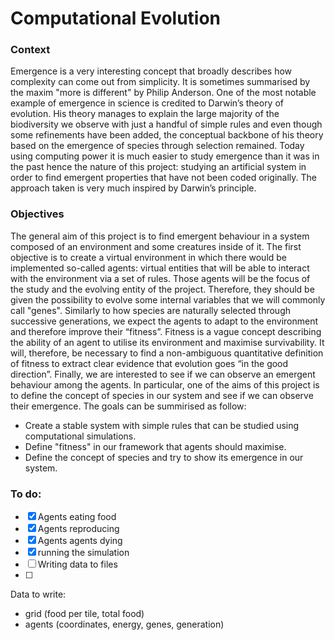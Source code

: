 # Computational Evolution


### Context

Emergence is a very interesting concept that broadly describes how complexity can come out from simplicity. It is sometimes summarised by the maxim "more is different" by Philip Anderson. One of the most notable example of emergence in science is credited to Darwin’s theory of evolution. His theory manages to explain the large majority of the biodiversity we observe with just a handful of simple rules and even though some refinements have been added, the conceptual backbone of his theory based on the emergence of species through selection remained. Today using computing power it is much easier to study emergence than it was in the past hence the nature of this project: studying an artificial system in order to find emergent properties that have not been coded originally. The approach taken is very much inspired by Darwin’s principle.

### Objectives

The general aim of this project is to find emergent behaviour in a system composed of an environment and some creatures inside of it.
The first objective is to create a virtual environment in which there would be implemented so-called agents: virtual entities that will be able to interact with the environment via a set of rules. Those agents will be the focus of the study and the evolving entity of the project. Therefore, they should be given the possibility to evolve some internal variables that we will commonly call "genes". Similarly to how species are naturally selected through successive generations, we expect the agents to adapt to the environment and therefore improve their “fitness”. Fitness is a vague concept describing the ability of an agent to utilise its environment and maximise survivability. It will, therefore, be necessary to find a non-ambiguous quantitative definition of fitness to extract clear evidence that evolution goes “in the good direction”. Finally, we are interested to see if we can observe an emergent behaviour among the agents. In particular, one of the aims of this project is to define the concept of species in our system and see if we can observe their emergence. 
The goals can be summirised as follow:
- Create a stable system with simple rules that can be studied using computational
simulations.
- Define "fitness" in our framework that agents should maximise.
- Define the concept of species and try to show its emergence in our system.

### To do:

- [X] Agents eating food
- [X] Agents reproducing
- [X] Agents agents dying
- [X] running the simulation
- [ ] Writing data to files
- [ ] 

Data to write:
- grid (food per tile, total food)
- agents (coordinates, energy, genes, generation)